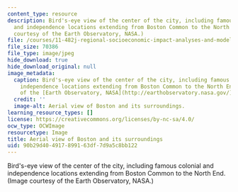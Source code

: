 ```yaml
---
content_type: resource
description: Bird's-eye view of the center of the city, including famous colonial
  and independence locations extending from Boston Common to the North End. (Image
  courtesy of the Earth Observatory, NASA.)
file: /courses/11-482j-regional-socioeconomic-impact-analyses-and-modeling-fall-2007/90b29d404917899163df7d9a5c8bb122_11-482jf07.jpg
file_size: 70386
file_type: image/jpeg
hide_download: true
hide_download_original: null
image_metadata:
  caption: Bird's-eye view of the center of the city, including famous colonial and
    independence locations extending from Boston Common to the North End. (Image courtesy
    of the [Earth Observatory, NASA](http://earthobservatory.nasa.gov/).)
  credit: ''
  image-alt: Aerial view of Boston and its surroundings.
learning_resource_types: []
license: https://creativecommons.org/licenses/by-nc-sa/4.0/
ocw_type: OCWImage
resourcetype: Image
title: Aerial view of Boston and its surroundings
uid: 90b29d40-4917-8991-63df-7d9a5c8bb122
---
```

Bird's-eye view of the center of the city, including famous colonial and independence locations extending from Boston Common to the North End. (Image courtesy of the Earth Observatory, NASA.)